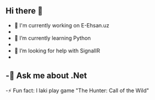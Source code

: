 ## Hi there 👋

- 🔭 I'm currently working on E-Ehsan.uz
-
- 🌱 I’m currently learning Python
-
- 🤔 I’m looking for help with SignalIR
-
-💬 Ask me about .Net 
-
-⚡ Fun fact: I laki play game "The Hunter: Call of the Wild"

<!--
**elmur0d11/elmur0d11** is a ✨ _special_ ✨ repository because its `README.md` (this file) appears on your GitHub profile.

Here are some ideas to get you started:

- 🔭 I’m currently working on ...
- 🌱 I’m currently learning ...
- 👯 I’m looking to collaborate on ...
- 🤔 I’m looking for help with ...
- 💬 Ask me about ...
- 📫 How to reach me: ...
- 😄 Pronouns: ...
- ⚡ Fun fact: ...
-->

